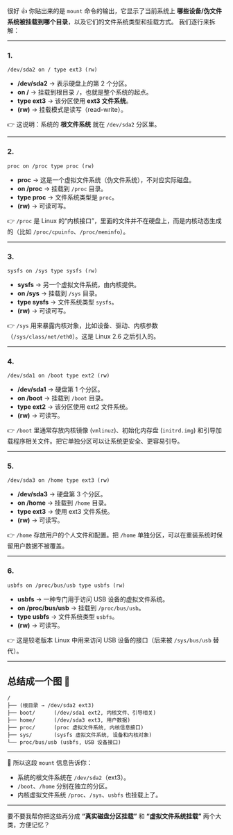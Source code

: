 很好 👍 你贴出来的是 `mount` 命令的输出，它显示了当前系统上 **哪些设备/伪文件系统被挂载到哪个目录**，以及它们的文件系统类型和挂载方式。
我们逐行来拆解：

---

### 1.

```
/dev/sda2 on / type ext3 (rw)
```

* **/dev/sda2** → 表示硬盘上的第 2 个分区。
* **on /** → 挂载到根目录 `/`，也就是整个系统的起点。
* **type ext3** → 该分区使用 **ext3 文件系统**。
* **(rw)** → 挂载模式是读写（read-write）。

👉 这说明：系统的 **根文件系统** 就在 `/dev/sda2` 分区里。

---

### 2.

```
proc on /proc type proc (rw)
```

* **proc** → 这是一个虚拟文件系统（伪文件系统），不对应实际磁盘。
* **on /proc** → 挂载到 `/proc` 目录。
* **type proc** → 文件系统类型是 `proc`。
* **(rw)** → 可读可写。

👉 `/proc` 是 Linux 的“内核接口”，里面的文件并不在硬盘上，而是内核动态生成的（比如 `/proc/cpuinfo`、`/proc/meminfo`）。

---

### 3.

```
sysfs on /sys type sysfs (rw)
```

* **sysfs** → 另一个虚拟文件系统，由内核提供。
* **on /sys** → 挂载到 `/sys` 目录。
* **type sysfs** → 文件系统类型 `sysfs`。
* **(rw)** → 可读可写。

👉 `/sys` 用来暴露内核对象，比如设备、驱动、内核参数（`/sys/class/net/eth0`）。这是 Linux 2.6 之后引入的。

---

### 4.

```
/dev/sda1 on /boot type ext2 (rw)
```

* **/dev/sda1** → 硬盘第 1 个分区。
* **on /boot** → 挂载到 `/boot` 目录。
* **type ext2** → 该分区使用 ext2 文件系统。
* **(rw)** → 可读写。

👉 `/boot` 里通常存放内核镜像 (`vmlinuz`)、初始化内存盘 (`initrd.img`) 和引导加载程序相关文件。把它单独分区可以让系统更安全、更容易引导。

---

### 5.

```
/dev/sda3 on /home type ext3 (rw)
```

* **/dev/sda3** → 硬盘第 3 个分区。
* **on /home** → 挂载到 `/home` 目录。
* **type ext3** → 使用 ext3 文件系统。
* **(rw)** → 可读写。

👉 `/home` 存放用户的个人文件和配置。把 `/home` 单独分区，可以在重装系统时保留用户数据不被覆盖。

---

### 6.

```
usbfs on /proc/bus/usb type usbfs (rw)
```

* **usbfs** → 一种专门用于访问 USB 设备的虚拟文件系统。
* **on /proc/bus/usb** → 挂载到 `/proc/bus/usb`。
* **type usbfs** → 文件系统类型 `usbfs`。
* **(rw)** → 可读写。

👉 这是较老版本 Linux 中用来访问 USB 设备的接口（后来被 `/sys/bus/usb` 替代）。

---

## 总结成一个图 🌳

```
/
├── (根目录 → /dev/sda2 ext3)
├── boot/      (/dev/sda1 ext2, 内核文件、引导相关)
├── home/      (/dev/sda3 ext3, 用户数据)
├── proc/      (proc 虚拟文件系统, 内核信息接口)
├── sys/       (sysfs 虚拟文件系统, 设备和内核对象)
└── proc/bus/usb (usbfs, USB 设备接口)
```

---

📌 所以这段 `mount` 信息告诉你：

* 系统的根文件系统在 `/dev/sda2`（ext3）。
* `/boot`、`/home` 分别在独立的分区。
* 内核虚拟文件系统 `/proc`、`/sys`、`usbfs` 也挂载上了。

---

要不要我帮你把这些再分成 **“真实磁盘分区挂载”** 和 **“虚拟文件系统挂载”** 两个大类，方便记忆？

